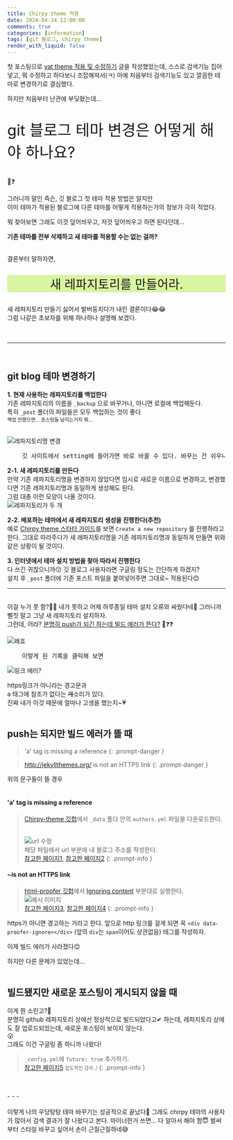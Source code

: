 ```yaml
---
title: Chirpy theme 적용
date: 2024-04-24 12:00:00
comments: true
categories: [information]
tags: [git 블로그, chirpy theme]
render_with_liquid: false
---
```


첫 포스팅으로 [yat theme 적용 및 수정하기](https://jsh0924.github.io/posts/blog-start/) 글을 작성했었는데, 스스로 검색기능 집어넣고, 뭐 수정하고 하다보니 조잡해져서(ㅋ) 아예 처음부터 검색기능도 있고 깔끔한 테마로 변경하기로 결심했다.  
  
하지만 처음부터 난관에 부딪혔는데...  
  
<p style="font-size: 250%;">git 블로그 테마 변경은 어떻게 해야 하나요?</p>
  
🙂❓  
  
그러니까 말인 즉슨, 깃 블로그 첫 테마 적용 방법은 알지만  
이미 테마가 적용된 블로그에 다른 테마를 어떻게 적용하는가의 정보가 극히 적었다.  
  
뭐 찾아보면 그래도 이것 덮어씌우고, 저것 덮어씌우고 하면 된다던데...  
  
__기존 테마를 전부 삭제하고 새 테마를 적용할 수는 없는 걸까?__  
  
<br>
결론부터 말하자면,
<p style="font-size: 200%; background: #d8f5a2; text-align: center;">새 레파지토리를 만들어라.</p>  
  
새 레파지토리 만들기 싫어서 발버둥치다가 내린 결론이다😂😂  
그럼 나같은 초보자를 위해 하나하나 설명해 보겠다.  
<br>
<br>
- - -
<br>

## git blog 테마 변경하기

__1\. 현재 사용하는 레파지토리를 백업한다__  
기존 레파지토리의 이름을 `_backup` 으로 바꾸거나, 아니면 로컬에 백업해둔다.  
특히 `_post` 폴더의 파일들은 모두 백업하는 것이 좋다  
<span style="font-size: 80%;">백업 안했으면... 포스팅들 날리는거지 뭐...</span>  
<br>

![레파지토리명 변경](https://jsh0924.github.io/assets/images/posts/post_240424_1.png)  
<pre>
	깃 사이트에서 setting에 들어가면 바로 바꿀 수 있다. 바꾸는 건 쉬우니까 걱정 말고 바꾸자.
</pre>
  
__2-1\. 새 레파지토리를 만든다__  
만약 기존 레파지토리명을 변경하지 않았다면 임시로 새로운 이름으로 변경하고, 변경했다면 기존 레파지토리명과 동일하게 생성해도 된다.  
그럼 대충 이런 모양이 나올 것이다.  
![레파지토리가 두 개](https://jsh0924.github.io/assets/images/posts/post_240424_2.png)  
  
__2-2\. 배포하는 테마에서 새 레파지토리 생성을 진행한다(추천)__  
예로 [Chirpy theme 스타터 가이드](https://chirpy.cotes.page/posts/getting-started/#option-1-using-the-chirpy-starter)를 보면 `Create a new repository` 를 진행하라고 한다. 그대로 따라주다가 새 레파지토리명을 기존 레파지토리명과 동일하게 만들면 위와 같은 상황이 될 것이다.  
  
__3\. 인터넷에서 테마 설치 방법을 찾아 따라서 진행한다__  
다 쓰긴 귀찮으니까😗 깃 블로그 사용자라면 구글링 정도는 간단하게 하겠지?  
설치 후 `_post` 폴더에 기존 포스트 파일을 붙여넣어주면 그대로~ 적용된다😊  
  
- - -
<br>
이걸 누가 못 함?🤷‍♀️  
내가 못하고 어제 하루종일 테마 설치 오류와 싸웠다네🥶  
그러니까 뻘짓 말고 그냥 새 레파지토리 설치하자.  
  
<br>
그런데, 어라?  
<u>분명히 push가 되긴 하는데 빌드 에러가 뜬다?</u>  
🤔❓❓  

![왜죠](https://jsh0924.github.io/assets/images/posts/post_240424_3.png)  
<pre>
	이렇게 된 기록을 클릭해 보면  
</pre>
  
![링크 에러?](https://jsh0924.github.io/assets/images/posts/post_240424_4.png)  
  
https링크가 아니라는 경고문과  
a 태그에 참조가 없다는 ~~개~~소리가 있다.  
진짜 내가 이것 때문에 얼마나 고생을 했는지~💗  
<br>

## push는 되지만 빌드 에러가 뜰 때  

> 'a' tag is missing a reference
{: .prompt-danger }

> http://jekyllthemes.org/ is not an HTTPS link
{: .prompt-danger }

위의 문구들이 뜰 경우  
<br>

#### 'a' tag is missing a reference

> [Chirpy-theme 깃헙](https://github.com/cotes2020/jekyll-theme-chirpy/tree/84ea68cab0c09492162aa9672421bca16651e689/_data)에서 `_data` 폴더 안의 `authors.yml` 파일을 다운로드한다.  
><br>
>
> ![url 수정](https://jsh0924.github.io/assets/images/posts/post_240424_5.png)  
> 해당 파일에서 url 부분에 내 블로그 주소를 작성한다.  
> [참고한 페이지1], [참고한 페이지2]
{: .prompt-info }

#### ~is not an HTTPS link

> [html-proofer 깃헙](https://github.com/gjtorikian/html-proofer?tab=readme-ov-file)에서 [Ignoring content](https://github.com/gjtorikian/html-proofer?tab=readme-ov-file#ignoring-content) 부분대로 실행한다.  
> ![예시 이미지](https://jsh0924.github.io/assets/images/posts/post_240424_6.png)  
> [참고한 페이지3], [참고한 페이지4]
{: .prompt-info }

https가 아니면 경고하는 거라고 한다. 앞으로 http 링크를 걸게 되면 꼭 `<div data-proofer-ignore></div>` (앞의 `div`는 `span`이어도 상관없음) 태그를 작성하자.  

이제 빌드 에러가 사라졌다😊  
  
하지만 다른 문제가 있었는데...  
<br>
  
## 빌드됐지만 새로운 포스팅이 게시되지 않을 때
이게 뭔 소린고?🤔  
분명히 github 레파지토리 상에선 정상적으로 빌드되었다고✔ 하는데, 레파지토리 상에도 잘 업로드되었는데, 새로운 포스팅이 보이지 않는다.  
😮  
그래도 이건 구글링 좀 하니까 나왔다!
> `_config.yml`에 `future: true` 추가하기.  
[참고한 페이지5] <span style="font-size: 80%;"> 압도적인 감사..!</span>
{: .prompt-info }
<br>
<br>
- - -
<br>
<br>
이렇게 나의 우당탕탕 테마 바꾸기는 성공적으로 끝났다🥳  
그래도 chirpy 테마의 사용자가 많아서 검색 결과가 잘 나왔다고 본다.  
마이너한거 쓰면... 다 알아서 해야 함😇  
벌써부터 스타일 바꾸고 싶어서 손이 근질근질하네😅  


[참고한 페이지1]: https://talk.jekyllrb.com/t/chirpy-theme-a-tag-is-missing-a-reference/8731/2
[참고한 페이지2]: https://github.com/cotes2020/jekyll-theme-chirpy/issues/1403
[참고한 페이지3]: https://github.com/gjtorikian/html-proofer/issues/799
[참고한 페이지4]: https://github.com/gjtorikian/html-proofer?tab=readme-ov-file#ignoring-content
[참고한 페이지5]: https://sehooni.github.io/blog/github_blog_not_shown/

